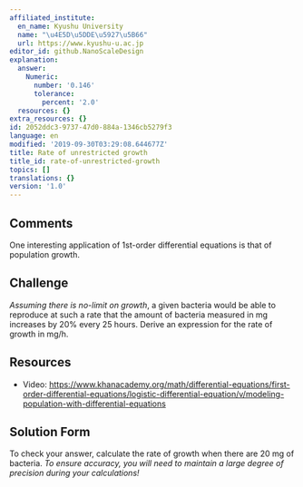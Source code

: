 ```yaml
---
affiliated_institute:
  en_name: Kyushu University
  name: "\u4E5D\u5DDE\u5927\u5B66"
  url: https://www.kyushu-u.ac.jp
editor_id: github.NanoScaleDesign
explanation:
  answer:
    Numeric:
      number: '0.146'
      tolerance:
        percent: '2.0'
  resources: {}
extra_resources: {}
id: 2052ddc3-9737-47d0-884a-1346cb5279f3
language: en
modified: '2019-09-30T03:29:08.644677Z'
title: Rate of unrestricted growth
title_id: rate-of-unrestricted-growth
topics: []
translations: {}
version: '1.0'
---
```


## Comments
One interesting application of 1st-order differential equations is that of population growth.


## Challenge
*Assuming there is no-limit on growth*, a given bacteria would be able to reproduce at such a rate that the amount of bacteria measured in mg increases by 20% every 25 hours. Derive an expression for the rate of growth in mg/h.


## Resources
- Video: https://www.khanacademy.org/math/differential-equations/first-order-differential-equations/logistic-differential-equation/v/modeling-population-with-differential-equations



## Solution Form
To check your answer, calculate the rate of growth when there are 20 mg of bacteria.
*To ensure accuracy, you will need to maintain a large degree of precision during your calculations!*
